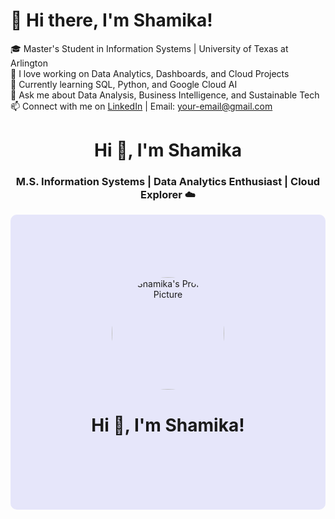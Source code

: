 # 👋 Hi there, I'm Shamika!

🎓 Master's Student in Information Systems | University of Texas at Arlington  
🔭 I love working on Data Analytics, Dashboards, and Cloud Projects  
🌱 Currently learning SQL, Python, and Google Cloud AI  
💬 Ask me about Data Analysis, Business Intelligence, and Sustainable Tech  
📫 Connect with me on [LinkedIn](https://linkedin.com/in/your-link) | Email: your-email@gmail.com  

<h1 align="center">Hi 👋, I'm Shamika</h1>
<h3 align="center">M.S. Information Systems | Data Analytics Enthusiast | Cloud Explorer ☁️</h3>
<!-- Full lilac background box -->
<div align="center" style="background-color:#E6E6FA; padding: 100px; border-radius: 10px;">

<!-- Profile Picture Centered -->
<img src="https://avatars.githubusercontent.com/u/171373173?v=4" width="180" height="180" style="border-radius: 50%;" alt="Shamika's Profile Picture" />

<!-- Greeting -->
<h1>Hi 👋, I'm Shamika!</h1>

</div>

